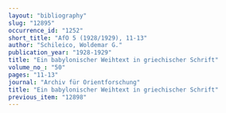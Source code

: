 ```yaml
---
layout: "bibliography"
slug: "12895"
occurrence_id: "1252"
short_title: "AfO 5 (1928/1929), 11-13"
author: "Schileico, Woldemar G."
publication_year: "1928-1929"
title: "Ein babylonischer Weihtext in griechischer Schrift"
volume_no_: "50"
pages: "11-13"
journal: "Archiv für Orientforschung"
title: "Ein babylonischer Weihtext in griechischer Schrift"
previous_item: "12898"
---
```

